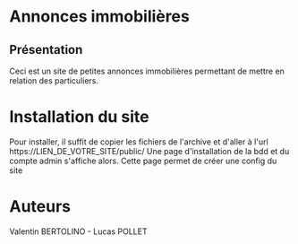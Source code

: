 # Annonces immobilières
## Présentation

Ceci est un site de petites annonces immobilières permettant de mettre en relation des particuliers.

# Installation du site

Pour installer, il suffit de copier les fichiers de l'archive et d'aller à l'url https://LIEN_DE_VOTRE_SITE/public/
Une page d'installation de la bdd et du compte admin s'affiche alors. Cette page permet de créer une config du site


# Auteurs
Valentin BERTOLINO - Lucas POLLET